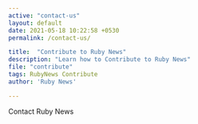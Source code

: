 ```yaml
---
active: "contact-us"
layout: default
date: 2021-05-18 10:22:58 +0530
permalink: /contact-us/

title:  "Contribute to Ruby News"
description: "Learn how to Contribute to Ruby News"
file: "contribute"
tags: RubyNews Contribute
author: 'Ruby News'

---
```


Contact Ruby News
